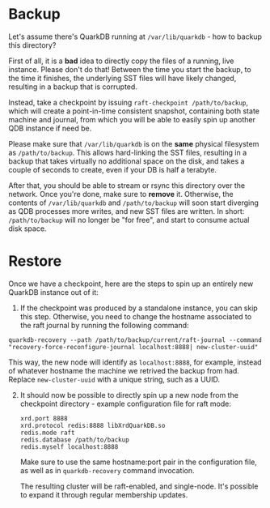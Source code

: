 # Backup

Let's assume there's QuarkDB running at ```/var/lib/quarkdb``` - how to backup
this directory?

First of all, it is a **bad** idea to directly copy the files of a running, live instance.
Please don't do that! Between the time you start the backup, to the time it finishes,
the underlying SST files will have likely changed, resulting in a backup that is corrupted.

Instead, take a checkpoint by issuing ``raft-checkpoint /path/to/backup``,
which will create a point-in-time consistent snapshot, containing both state machine
and journal, from which you will be able to easily spin up another QDB instance if need be.

Please make sure that ```/var/lib/quarkdb``` is on the **same** physical filesystem
as ```/path/to/backup```. This allows hard-linking the SST files, resulting in a
backup that takes virtually no additional space on the disk, and takes a couple
of seconds to create, even if your DB is half a terabyte.

After that, you should be able to stream or rsync this directory over the network.
Once you're done, make sure to **remove** it. Otherwise, the contents of ```/var/lib/quarkdb```
and ```/path/to/backup``` will soon start diverging as QDB processes more writes,
and new SST files are written. In short: ```/path/to/backup``` will no longer be
"for free", and start to consume actual disk space.

# Restore

Once we have a checkpoint, here are the steps to spin up an entirely new QuarkDB
instance out of it:

1. If the checkpoint was produced by a standalone instance, you can skip this
step. Otherwise, you need to change the hostname associated to the raft journal
by running the following command:

  ```
  quarkdb-recovery --path /path/to/backup/current/raft-journal --command "recovery-force-reconfigure-journal localhost:8888| new-cluster-uuid"
  ```

  This way, the new node will identify as ```localhost:8888```, for example, instead
  of whatever hostname the machine we retrived the backup from had. Replace
  ```new-cluster-uuid``` with a unique string, such as a UUID.

2. It should now be possible to directly spin up a new node from the checkpoint
   directory - example configuration file for raft mode:

   ```
   xrd.port 8888
   xrd.protocol redis:8888 libXrdQuarkDB.so
   redis.mode raft
   redis.database /path/to/backup
   redis.myself localhost:8888
   ```

   Make sure to use the same hostname:port pair in the configuration file, as
   well as in ```quarkdb-recovery``` command invocation.

   The resulting cluster will be raft-enabled, and single-node. It's possible
   to expand it through regular membership updates.
